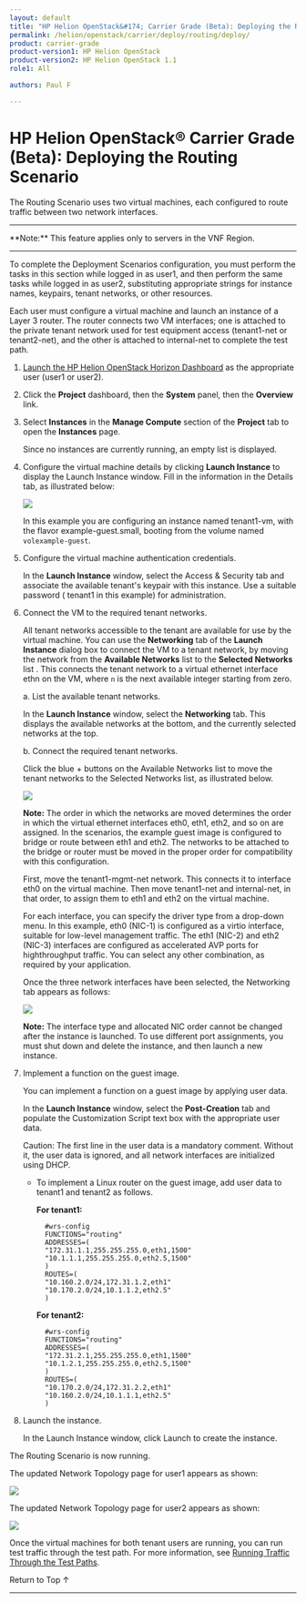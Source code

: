 ```yaml
---
layout: default
title: "HP Helion OpenStack&#174; Carrier Grade (Beta): Deploying the Routing Scenario"
permalink: /helion/openstack/carrier/deploy/routing/deploy/
product: carrier-grade
product-version1: HP Helion OpenStack
product-version2: HP Helion OpenStack 1.1
role1: All

authors: Paul F

---
```

<!--UNDER REVISION-->

<script>

function PageRefresh {
onLoad="window.refresh"
}

PageRefresh();

</script>

<!-- <p style="font-size: small;"> <a href="/helion/openstack/1.1/3rd-party-license-agreements/">&#9664; PREV</a> | <a href="/helion/openstack/1.1/">&#9650; UP</a> | NEXT &#9654; </p> -->

# HP Helion OpenStack&#174; Carrier Grade (Beta): Deploying the Routing Scenario

The Routing Scenario uses two virtual machines, each configured to route traffic between two network interfaces.

<hr>
**Note:** This feature applies only to servers in the VNF Region.
<hr>

To complete the Deployment Scenarios configuration, you must perform the tasks in this section while logged in as user1, and then perform the same tasks while logged in as user2, substituting appropriate strings for instance names, keypairs, tenant networks, or other resources.

Each user must configure a virtual machine and launch an instance of a Layer 3 router. The router connects two VM interfaces; one is attached to the private
tenant network used for test equipment access (tenant1-net or tenant2-net), and the other is attached to internal-net to complete the test path.


1. [Launch the HP Helion OpenStack Horizon Dashboard](/helion/openstack/carrier/dashboard/login/) as the appropriate user (user1 or user2).

2. Click the **Project** dashboard, then the **System** panel, then the **Overview** link.

3. Select **Instances** in the **Manage Compute** section of the **Project** tab to open the **Instances** page.

	Since no instances are currently running, an empty list is displayed.

4. Configure the virtual machine details by clicking **Launch Instance** to display the Launch Instance window. Fill in the information in the Details tab, as illustrated below:

	<img src="media/CGH-deploy-routing-launch.png">

	In this example you are configuring an instance named tenant1-vm, with the flavor example-guest.small, booting from the volume named `volexample-guest`.

5. Configure the virtual machine authentication credentials.

	In the **Launch Instance** window, select the Access & Security tab and associate the available tenant's keypair with this instance. Use a suitable password ( tenant1 in this example) for administration.

6. Connect the VM to the required tenant networks.

	All tenant networks accessible to the tenant are available for use by the virtual machine. You can use the **Networking** tab of the **Launch Instance** dialog box to connect the VM to a tenant network, by moving the network from the **Available Networks** list to the **Selected Networks** list . This connects the tenant network to a virtual ethernet interface ethn on the VM, where `n` is the next available integer starting from zero.

	a. List the available tenant networks.

	In the **Launch Instance** window, select the **Networking** tab. This displays the available networks at the bottom, and the currently selected networks at the top.

	b. Connect the required tenant networks.

	Click the blue + buttons on the Available Networks list to move the tenant networks to the Selected Networks list, as illustrated below.

	<img src="media/CGH-deploy-routing-launch-after.png">

	**Note:** The order in which the networks are moved determines the order in which the virtual ethernet interfaces eth0, eth1, eth2, and so on are assigned. In the scenarios, the example guest image is configured to bridge or route between eth1 and eth2. The networks to be attached to the bridge or router must be moved in the proper order for compatibility with this configuration.

	First, move the tenant1-mgmt-net network. This connects it to interface eth0 on the virtual machine. Then move tenant1-net and internal-net, in that order, to assign them to eth1 and eth2 on the virtual machine.

	For each interface, you can specify the driver type from a drop-down menu. In this example, eth0 (NIC-1) is configured as a virtio interface, suitable for low-level management traffic. The eth1 (NIC-2) and eth2 (NIC-3) interfaces are configured as accelerated AVP ports for highthroughput traffic. You can select any other combination, as required by your application.

	Once the three network interfaces have been selected, the Networking tab appears as follows:

	<img src="media/CGH-deploy-bridge-launch-nic.png">

	**Note:** The interface type and allocated NIC order cannot be changed after the instance is launched. To use different port assignments, you must shut down and delete the instance, and then launch a new instance.

7. Implement a function on the guest image.

	You can implement a function on a guest image by applying user data.

	In the **Launch Instance** window, select the **Post-Creation** tab and populate the Customization Script text box with the appropriate user data.

	Caution: The first line in the user data is a mandatory comment. Without it, the user data is ignored, and all network interfaces are initialized using DHCP.

	* To implement a Linux router on the guest image, add user data to tenant1 and tenant2 as follows.

		**For tenant1:**
			
    		#wrs-config
    		FUNCTIONS="routing"
    		ADDRESSES=(
    		"172.31.1.1,255.255.255.0,eth1,1500"
    		"10.1.1.1,255.255.255.0,eth2.5,1500"
    		)
    		ROUTES=(
    		"10.160.2.0/24,172.31.1.2,eth1"
    		"10.170.2.0/24,10.1.1.2,eth2.5"
    		)
    
		**For tenant2:**

			#wrs-config
			FUNCTIONS="routing"
			ADDRESSES=(
			"172.31.2.1,255.255.255.0,eth1,1500"
			"10.1.2.1,255.255.255.0,eth2.5,1500"
			)
			ROUTES=(
			"10.170.2.0/24,172.31.2.2,eth1"
			"10.160.2.0/24,10.1.1.1,eth2.5"
			)

7. Launch the instance.

	In the Launch Instance window, click Launch to create the instance.

The Routing Scenario is now running. 

The updated Network Topology page for user1 appears as shown:

<img src="media/CGH-deploy-bridge-user1.png">

The updated Network Topology page for user2 appears as shown:

<img src="media/CGH-deploy-bridge-user2.png">

Once the virtual machines for both tenant users are running, you can run test traffic through the test path. For more information, see [Running Traffic Through the Test Paths](/helion/openstack/carrier/deploy/running/).

<a href="#top" style="padding:14px 0px 14px 0px; text-decoration: none;"> Return to Top &#8593; </a>
 
----
